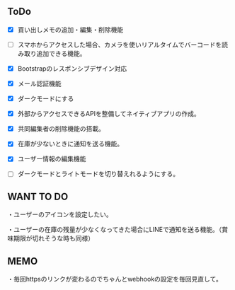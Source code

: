 ## ToDo

- [x] 買い出しメモの追加・編集・削除機能
- [ ] スマホからアクセスした場合、カメラを使いリアルタイムでバーコードを読み取り追加できる機能。
- [x] Bootstrapのレスポンシブデザイン対応
- [x] メール認証機能
- [x] ダークモードにする
- [x] 外部からアクセスできるAPIを整備してネイティブアプリの作成。
- [x] 共同編集者の削除機能の搭載。
- [x] 在庫が少ないときに通知を送る機能。
- [x] ユーザー情報の編集機能
- [ ] ダークモードとライトモードを切り替えれるようにする。


## WANT TO DO
・ユーザーのアイコンを設定したい。

・ユーザーの在庫の残量が少なくなってきた場合にLINEで通知を送る機能。（賞味期限が切れそうな時も同様）

## MEMO
・毎回httpsのリンクが変わるのでちゃんとwebhookの設定を毎回見直して。
